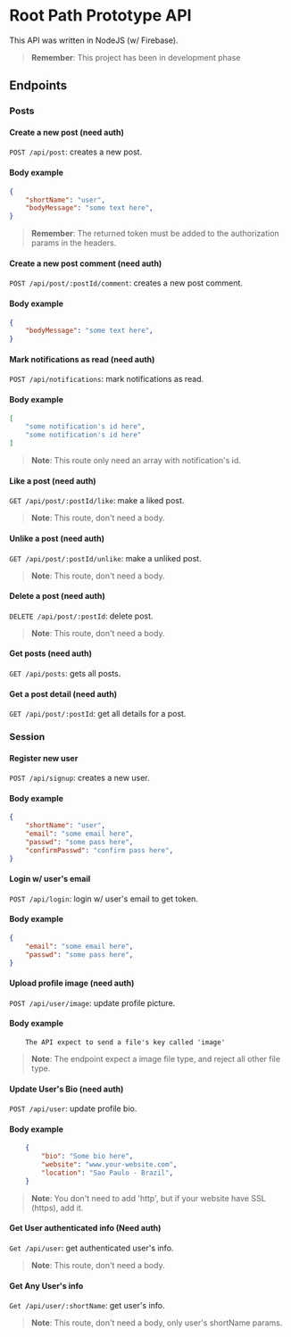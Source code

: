 # Root Path Prototype API

This API was written in NodeJS (w/ Firebase).

> **Remember**: This project has been in development phase

## Endpoints

### Posts

#### Create a new post (need auth)

`POST /api/post`: creates a new post.

#### Body example

```JSON
{
    "shortName": "user",
    "bodyMessage": "some text here",
}
```

> **Remember**: The returned token must be added to the authorization params in the headers.

#### Create a new post comment (need auth)

`POST /api/post/:postId/comment`: creates a new post comment.

#### Body example

```JSON
{
    "bodyMessage": "some text here",
}
```

#### Mark notifications as read (need auth)

`POST /api/notifications`: mark notifications as read.

#### Body example

```JSON
[
    "some notification's id here",
    "some notification's id here"
]
```
> **Note**: This route only need an array with notification's id.

#### Like a post (need auth)

`GET /api/post/:postId/like`: make a liked post.

> **Note**: This route, don't need a body.

#### Unlike a post (need auth)

`GET /api/post/:postId/unlike`: make a unliked post.

> **Note**: This route, don't need a body.
> 
#### Delete a post (need auth)

`DELETE /api/post/:postId`: delete post.

> **Note**: This route, don't need a body.

#### Get posts (need auth)

`GET /api/posts`: gets all posts.

#### Get a post detail (need auth)

`GET /api/post/:postId`: get all details for a post.

### Session

#### Register new user

`POST /api/signup`: creates a new user.

#### Body example

```JSON
{
    "shortName": "user",
    "email": "some email here",
    "passwd": "some pass here",
    "confirmPasswd": "confirm pass here",
}
```

#### Login w/ user's email

`POST /api/login`: login w/ user's email to get token.

#### Body example

```JSON
{
    "email": "some email here",
    "passwd": "some pass here",
}
```

#### Upload profile image (need auth)

`POST /api/user/image`: update profile picture.

#### Body example

```form-data
    The API expect to send a file's key called 'image'
```

> **Note**: The endpoint expect a image file type, and reject all other file type.

#### Update User's Bio (need auth)

`POST /api/user`: update profile bio.

#### Body example

```json
    {
        "bio": "Some bio here",
        "website": "www.your-website.com",
        "location": "Sao Paulo - Brazil",
    }
```

> **Note**: You don't need to add 'http', but if your website have SSL (https), add it.

#### Get User authenticated info (Need auth)

`Get /api/user`: get authenticated user's info. 

> **Note**: This route, don't need a body.

#### Get Any User's info

`Get /api/user/:shortName`: get user's info.

> **Note**: This route, don't need a body, only user's shortName params.
